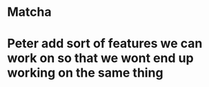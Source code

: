 # Matcha

# Peter add sort of features we can work on so that we wont end up working on the same thing 
